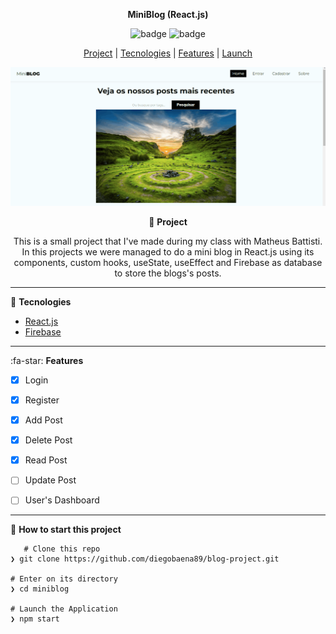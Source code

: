 <div align="center">

**MiniBlog (React.js)**

![badge](https://badgen.net/badge/languages/1/:color?) ![badge](https://badgen.net/badge/made_by/diegobaena89/:color?) 

[Project](#project) | [Tecnologies](#tecnologies) | [Features](#features) | [Launch](#launch)

![](https://github.com/diegobaena89/blog-project/blob/main/public/miniblog.gif?raw=true)

</div>

<div align="center">
       
📝 <a id="project"> **Project** </a>

This is a small project that I've made during my class with Matheus Battisti. In this projects we were managed to do a mini blog in React.js using its components, custom hooks, useState, useEffect and Firebase as database to store the blogs's posts.
       
---

 </div>
 
       
🚀 <a id="tecnologies"> **Tecnologies** </a>

- [React.js](https://pt-br.reactjs.org/)
- [Firebase](https://firebase.google.com/?hl=pt)

---
:fa-star: <a id="features"> **Features** </a>

- [x] Login
- [x] Register
- [x] Add Post
- [x] Delete Post
- [x] Read Post
- [ ] Update Post
- [ ] User's Dashboard


---

📂 <a id="launch"> **How to start this project** </a>

       # Clone this repo
    ❯ git clone https://github.com/diegobaena89/blog-project.git

    # Enter on its directory
    ❯ cd miniblog

    # Launch the Application    
    ❯ npm start
